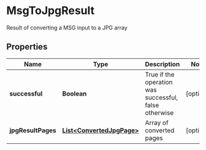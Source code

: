 

# MsgToJpgResult

Result of converting a MSG input to a JPG array

## Properties

| Name | Type | Description | Notes |
|------------ | ------------- | ------------- | -------------|
|**successful** | **Boolean** | True if the operation was successful, false otherwise |  [optional] |
|**jpgResultPages** | [**List&lt;ConvertedJpgPage&gt;**](ConvertedJpgPage.md) | Array of converted pages |  [optional] |



